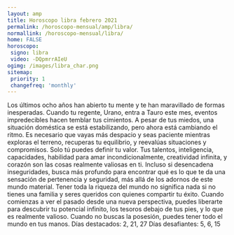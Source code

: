 ```yaml
---
layout: amp
title: Horoscopo libra febrero 2021 
permalink: /horoscopo-mensual/amp/libra/
normallink: /horoscopo-mensual/libra/
home: FALSE
horoscopo:
 signo: libra
 video: -DQpmrrAIeU
ogimg: /images/libra_char.png
sitemap:
 priority: 1
 changefreq: 'monthly'
---
```



Los últimos ocho años han abierto tu mente y te han maravillado de formas inesperadas. Cuando tu regente, Urano, entra a Tauro este mes, eventos impredecibles hacen temblar tus cimientos. A pesar de tus miedos, una situación doméstica se está estabilizando, pero ahora está cambiando el ritmo. Es necesario que vayas más despacio y seas paciente mientras exploras el terreno, recuperas tu equilibrio, y reevalúas situaciones y compromisos. 
Solo tú puedes definir tu valor. Tus talentos, inteligencia, capacidades, habilidad para amar incondicionalmente, creatividad infinita, y corazón son las cosas realmente valiosas en ti. Incluso si desencadena inseguridades, busca más profundo para encontrar qué es lo que te da una sensación de pertenencia y seguridad, más allá de los adornos de este mundo material. 
Tener toda la riqueza del mundo no significa nada si no tienes una familia y seres queridos con quienes compartir tu éxito. Cuando comienzas a ver el pasado desde una nueva perspectiva, puedes liberarte para descubrir tu potencial infinito, los tesoros debajo de tus pies, y lo que es realmente valioso. Cuando no buscas la posesión, puedes tener todo el mundo en tus manos. 
Días destacados: 2, 21, 27
Días desafiantes: 5, 6, 15